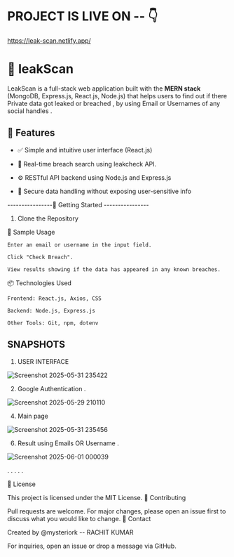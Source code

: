 
# PROJECT IS LIVE ON -- 👇
https://leak-scan.netlify.app/

# 🔐 leakScan 
LeakScan is a full-stack web application built with the **MERN stack** (MongoDB, Express.js, React.js, Node.js) that helps users to find out if there Private data got leaked or breached , by using Email or Usernames of any social handles .
## 📌 Features

- ✅ Simple and intuitive user interface (React.js)
  
- 🔎 Real-time breach search using leakcheck API.
  
- ⚙️ RESTful API backend using Node.js and Express.js
  
- 🔐 Secure data handling without exposing user-sensitive info


----------------🚀 Getting Started ----------------

 1. Clone the Repository

🧪 Sample Usage

    Enter an email or username in the input field.

    Click "Check Breach".

    View results showing if the data has appeared in any known breaches.

📦 Technologies Used

    Frontend: React.js, Axios, CSS

    Backend: Node.js, Express.js

    Other Tools: Git, npm, dotenv

##  SNAPSHOTS 

1. USER INTERFACE

![Screenshot 2025-05-31 235422](https://github.com/user-attachments/assets/b5acb9f8-ee2e-487a-bee5-a61e6b28f300)


2. Google Authentication .
   
![Screenshot 2025-05-29 210110](https://github.com/user-attachments/assets/21a843df-15c7-426c-87ca-6c02e4b8e797)


4. Main page
   
![Screenshot 2025-05-31 235456](https://github.com/user-attachments/assets/c7918f05-fa17-4a96-bcc6-58a11b34b555)


6. Result using Emails OR Username .

![Screenshot 2025-06-01 000039](https://github.com/user-attachments/assets/cfb3952f-49de-4994-a329-f7314c287ae8)


.
.
.
.
.



📄 License

This project is licensed under the MIT License.
🤝 Contributing

Pull requests are welcome. For major changes, please open an issue first to discuss what you would like to change.
📧 Contact

Created by @mysteriork -- RACHIT KUMAR

For inquiries, open an issue or drop a message via GitHub.
